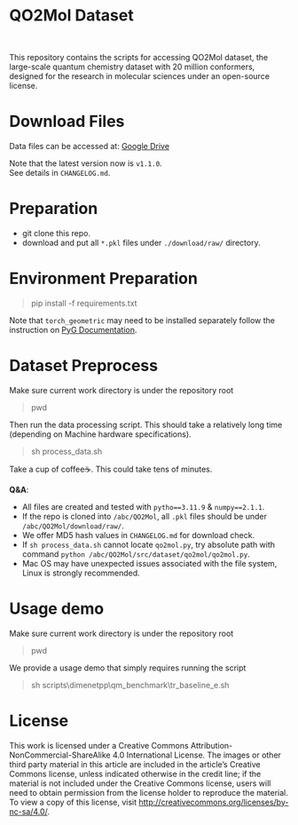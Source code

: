 # QO2Mol Dataset

<img alt="" src="https://img.shields.io/badge/license-CC_BY--NC--SA_4.0-blue" style="max-width: 100%;"> <img alt="" src="https://img.shields.io/badge/python->=3.11.0-blue" style="max-width: 100%;">

This repository contains the scripts for accessing QO2Mol dataset, the large-scale quantum chemistry dataset with 20 million conformers, designed for the research in molecular sciences under an open-source license.

# Download Files

Data files can be accessed at: [Google Drive](https://drive.google.com/drive/folders/1-4FrnNrVBlL2RaBuXpalgNCk1q79VHtc?usp=drive_link)

Note that the latest version now is `v1.1.0`.  
See details in `CHANGELOG.md`.

# Preparation
- git clone this repo.
- download and put all `*.pkl` files under `./download/raw/` directory. 


# Environment Preparation

>pip install -f requirements.txt

Note that `torch_geometric` may need to be installed separately follow the instruction on [PyG Documentation](https://pytorch-geometric.readthedocs.io/en/latest/).

# Dataset Preprocess

Make sure current work directory is under the repository root
>pwd

Then run the data processing script. This should take a relatively long time (depending on Machine hardware specifications).
> sh process_data.sh

Take a cup of coffee☕️. This could take tens of minutes.

**Q&A**:

- All files are created and tested with `pytho==3.11.9` & `numpy==2.1.1`.
- If the repo is cloned into `/abc/QO2Mol`,  all `.pkl` files should be under `/abc/QO2Mol/download/raw/`.
- We offer MD5 hash values in `CHANGELOG.md` for download check.
- If `sh process_data.sh` cannot locate `qo2mol.py`, try absolute path with command `python /abc/QO2Mol/src/dataset/qo2mol/qo2mol.py`.
- Mac OS may have unexpected issues associated with the file system, Linux is strongly recommended.


# Usage demo

Make sure current work directory is under the repository root
>pwd

We provide a usage demo that simply requires running the script
>sh scripts\dimenetpp\qm_benchmark\tr_baseline_e.sh


# License

This work is licensed under a Creative Commons Attribution-NonCommercial-ShareAlike 4.0 International License. The images or other third party material in this article are included in the article’s Creative Commons license, unless indicated otherwise in the credit line; if the material is not included under the Creative Commons license, users will need to obtain permission from the license holder to reproduce the material. To view a copy of this license, visit http://creativecommons.org/licenses/by-nc-sa/4.0/.
